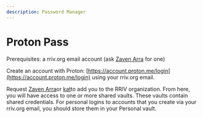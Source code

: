 ```yaml
---
description: Password Manager
---
```


# Proton Pass

Prerequisites: a rriv.org email account (ask [Zaven Arra](https://app.gitbook.com/u/aq6UZ6kvD3goApKnPpuXdUNw3Yz1 "mention") for one)

Create an account with Proton: [https://account.proton.me/login](https://account.proton.me/login) using your rriv.org email.

Request [Zaven Arra](https://app.gitbook.com/u/aq6UZ6kvD3goApKnPpuXdUNw3Yz1 "mention")or [kat](https://app.gitbook.com/u/bjxPMRj3gNX5ozckPu0XZzqngd72 "mention")to add you to the RRIV organization. From here, you will have access to one or more shared vaults. These vaults contain shared credentials. For personal logins to accounts that you create via your rriv.org email, you should store them in your Personal vault.

